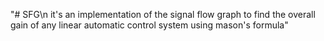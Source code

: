 "# SFG\n it's an implementation of the signal flow graph to find the overall gain of any linear automatic control system using mason's formula" 
